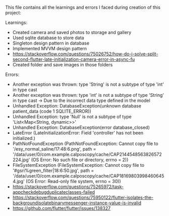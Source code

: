 This file contains all the learnings and errors I faced during creation of this project:

Learnings:
- Created camera and saved photos to storage and gallery
- Used sqlite database to store data
- Singleton design pattern in database
- Implemented MVVM design pattern
- https://stackoverflow.com/questions/75026752/how-do-i-solve-split-second-flutter-late-initialization-camera-error-in-async-fu
- Created folder and save images in those folders

Errors:
- Another exception was thrown: type 'String' is not a subtype of type 'int' in type cast
- Another exception was thrown: type 'int' is not a subtype of type 'String' in type cast -> Due to the incorrect data type defined in the model
- Unhandled Exception: DatabaseException(unknown database patient_data (code 1 SQLITE_ERROR))
- Unhandled Exception: type 'Null' is not a subtype of type 'List<Map<String, dynamic>>'
- Unhandled Exception: DatabaseException(error database_closed)
- LateError (LateInitializationError: Field 'controller' has not been initialized.)
- PathNotFoundException (PathNotFoundException: Cannot copy file to '/esy_normal_saline/17:48:6.png', path = '/data/user/0/com.example.calposcopy/cache/CAP2144548563826572224.jpg' (OS Error: No such file or directory, errno = 2))
- FileSystemException (FileSystemException: Cannot copy file to '#gsri%green_filter|18:6:50.jpg', path = '/data/user/0/com.example.calposcopy/cache/CAP181698039984606454.jpg' (OS Error: Read-only file system, errno = 30))
- https://stackoverflow.com/questions/75265972/task-appcheckdebugduplicateclasses-failed
- https://stackoverflow.com/questions/75950122/flutter-isolates-the-backgroundisolatebinarymessenger-instance-value-is-invalid
- https://github.com/flutter/flutter/issues/138327
